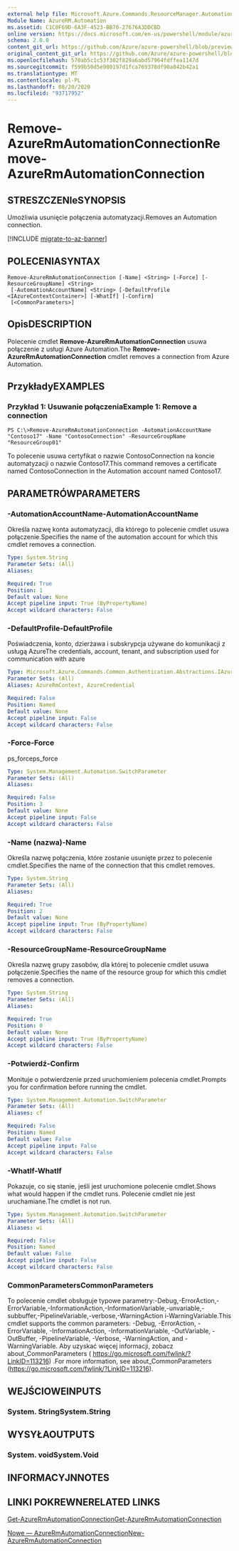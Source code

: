 ```yaml
---
external help file: Microsoft.Azure.Commands.ResourceManager.Automation.dll-Help.xml
Module Name: AzureRM.Automation
ms.assetid: C1C0F69D-6A3F-4523-BB70-27676A3DDCBD
online version: https://docs.microsoft.com/en-us/powershell/module/azurerm.automation/remove-azurermautomationconnection
schema: 2.0.0
content_git_url: https://github.com/Azure/azure-powershell/blob/preview/src/ResourceManager/Automation/Commands.Automation/help/Remove-AzureRMAutomationConnection.md
original_content_git_url: https://github.com/Azure/azure-powershell/blob/preview/src/ResourceManager/Automation/Commands.Automation/help/Remove-AzureRMAutomationConnection.md
ms.openlocfilehash: 570ab5c1c53f302f829a6abd57964fdffea1147d
ms.sourcegitcommit: f599b50d5e980197d1fca769378df90a842b42a1
ms.translationtype: MT
ms.contentlocale: pl-PL
ms.lasthandoff: 08/20/2020
ms.locfileid: "93717952"
---
```

# <span data-ttu-id="ce3bd-101">Remove-AzureRmAutomationConnection</span><span class="sxs-lookup"><span data-stu-id="ce3bd-101">Remove-AzureRmAutomationConnection</span></span>

## <span data-ttu-id="ce3bd-102">STRESZCZENIe</span><span class="sxs-lookup"><span data-stu-id="ce3bd-102">SYNOPSIS</span></span>
<span data-ttu-id="ce3bd-103">Umożliwia usunięcie połączenia automatyzacji.</span><span class="sxs-lookup"><span data-stu-id="ce3bd-103">Removes an Automation connection.</span></span>

[!INCLUDE [migrate-to-az-banner](../../includes/migrate-to-az-banner.md)]

## <span data-ttu-id="ce3bd-104">POLECENIA</span><span class="sxs-lookup"><span data-stu-id="ce3bd-104">SYNTAX</span></span>

```
Remove-AzureRmAutomationConnection [-Name] <String> [-Force] [-ResourceGroupName] <String>
 [-AutomationAccountName] <String> [-DefaultProfile <IAzureContextContainer>] [-WhatIf] [-Confirm]
 [<CommonParameters>]
```

## <span data-ttu-id="ce3bd-105">Opis</span><span class="sxs-lookup"><span data-stu-id="ce3bd-105">DESCRIPTION</span></span>
<span data-ttu-id="ce3bd-106">Polecenie cmdlet **Remove-AzureRmAutomationConnection** usuwa połączenie z usługi Azure Automation.</span><span class="sxs-lookup"><span data-stu-id="ce3bd-106">The **Remove-AzureRmAutomationConnection** cmdlet removes a connection from Azure Automation.</span></span>

## <span data-ttu-id="ce3bd-107">Przykłady</span><span class="sxs-lookup"><span data-stu-id="ce3bd-107">EXAMPLES</span></span>

### <span data-ttu-id="ce3bd-108">Przykład 1: Usuwanie połączenia</span><span class="sxs-lookup"><span data-stu-id="ce3bd-108">Example 1: Remove a connection</span></span>
```
PS C:\>Remove-AzureRmAutomationConnection -AutomationAccountName "Contoso17" -Name "ContosoConnection" -ResourceGroupName "ResourceGroup01"
```

<span data-ttu-id="ce3bd-109">To polecenie usuwa certyfikat o nazwie ContosoConnection na koncie automatyzacji o nazwie Contoso17.</span><span class="sxs-lookup"><span data-stu-id="ce3bd-109">This command removes a certificate named ContosoConnection in the Automation account named Contoso17.</span></span>

## <span data-ttu-id="ce3bd-110">PARAMETRÓW</span><span class="sxs-lookup"><span data-stu-id="ce3bd-110">PARAMETERS</span></span>

### <span data-ttu-id="ce3bd-111">-AutomationAccountName</span><span class="sxs-lookup"><span data-stu-id="ce3bd-111">-AutomationAccountName</span></span>
<span data-ttu-id="ce3bd-112">Określa nazwę konta automatyzacji, dla którego to polecenie cmdlet usuwa połączenie.</span><span class="sxs-lookup"><span data-stu-id="ce3bd-112">Specifies the name of the automation account for which this cmdlet removes a connection.</span></span>

```yaml
Type: System.String
Parameter Sets: (All)
Aliases:

Required: True
Position: 1
Default value: None
Accept pipeline input: True (ByPropertyName)
Accept wildcard characters: False
```

### <span data-ttu-id="ce3bd-113">-DefaultProfile</span><span class="sxs-lookup"><span data-stu-id="ce3bd-113">-DefaultProfile</span></span>
<span data-ttu-id="ce3bd-114">Poświadczenia, konto, dzierżawa i subskrypcja używane do komunikacji z usługą Azure</span><span class="sxs-lookup"><span data-stu-id="ce3bd-114">The credentials, account, tenant, and subscription used for communication with azure</span></span>

```yaml
Type: Microsoft.Azure.Commands.Common.Authentication.Abstractions.IAzureContextContainer
Parameter Sets: (All)
Aliases: AzureRmContext, AzureCredential

Required: False
Position: Named
Default value: None
Accept pipeline input: False
Accept wildcard characters: False
```

### <span data-ttu-id="ce3bd-115">-Force</span><span class="sxs-lookup"><span data-stu-id="ce3bd-115">-Force</span></span>
<span data-ttu-id="ce3bd-116">ps_force</span><span class="sxs-lookup"><span data-stu-id="ce3bd-116">ps_force</span></span>

```yaml
Type: System.Management.Automation.SwitchParameter
Parameter Sets: (All)
Aliases:

Required: False
Position: 3
Default value: None
Accept pipeline input: False
Accept wildcard characters: False
```

### <span data-ttu-id="ce3bd-117">-Name (nazwa)</span><span class="sxs-lookup"><span data-stu-id="ce3bd-117">-Name</span></span>
<span data-ttu-id="ce3bd-118">Określa nazwę połączenia, które zostanie usunięte przez to polecenie cmdlet.</span><span class="sxs-lookup"><span data-stu-id="ce3bd-118">Specifies the name of the connection that this cmdlet removes.</span></span>

```yaml
Type: System.String
Parameter Sets: (All)
Aliases:

Required: True
Position: 2
Default value: None
Accept pipeline input: True (ByPropertyName)
Accept wildcard characters: False
```

### <span data-ttu-id="ce3bd-119">-ResourceGroupName</span><span class="sxs-lookup"><span data-stu-id="ce3bd-119">-ResourceGroupName</span></span>
<span data-ttu-id="ce3bd-120">Określa nazwę grupy zasobów, dla której to polecenie cmdlet usuwa połączenie.</span><span class="sxs-lookup"><span data-stu-id="ce3bd-120">Specifies the name of the resource group for which this cmdlet removes a connection.</span></span>

```yaml
Type: System.String
Parameter Sets: (All)
Aliases:

Required: True
Position: 0
Default value: None
Accept pipeline input: True (ByPropertyName)
Accept wildcard characters: False
```

### <span data-ttu-id="ce3bd-121">-Potwierdź</span><span class="sxs-lookup"><span data-stu-id="ce3bd-121">-Confirm</span></span>
<span data-ttu-id="ce3bd-122">Monituje o potwierdzenie przed uruchomieniem polecenia cmdlet.</span><span class="sxs-lookup"><span data-stu-id="ce3bd-122">Prompts you for confirmation before running the cmdlet.</span></span>

```yaml
Type: System.Management.Automation.SwitchParameter
Parameter Sets: (All)
Aliases: cf

Required: False
Position: Named
Default value: False
Accept pipeline input: False
Accept wildcard characters: False
```

### <span data-ttu-id="ce3bd-123">-WhatIf</span><span class="sxs-lookup"><span data-stu-id="ce3bd-123">-WhatIf</span></span>
<span data-ttu-id="ce3bd-124">Pokazuje, co się stanie, jeśli jest uruchomione polecenie cmdlet.</span><span class="sxs-lookup"><span data-stu-id="ce3bd-124">Shows what would happen if the cmdlet runs.</span></span>
<span data-ttu-id="ce3bd-125">Polecenie cmdlet nie jest uruchamiane.</span><span class="sxs-lookup"><span data-stu-id="ce3bd-125">The cmdlet is not run.</span></span>

```yaml
Type: System.Management.Automation.SwitchParameter
Parameter Sets: (All)
Aliases: wi

Required: False
Position: Named
Default value: False
Accept pipeline input: False
Accept wildcard characters: False
```

### <span data-ttu-id="ce3bd-126">CommonParameters</span><span class="sxs-lookup"><span data-stu-id="ce3bd-126">CommonParameters</span></span>
<span data-ttu-id="ce3bd-127">To polecenie cmdlet obsługuje typowe parametry:-Debug,-ErrorAction,-ErrorVariable,-InformationAction,-InformationVariable,-unvariable,-subbuffer,-PipelineVariable,-verbose,-WarningAction i-WarningVariable.</span><span class="sxs-lookup"><span data-stu-id="ce3bd-127">This cmdlet supports the common parameters: -Debug, -ErrorAction, -ErrorVariable, -InformationAction, -InformationVariable, -OutVariable, -OutBuffer, -PipelineVariable, -Verbose, -WarningAction, and -WarningVariable.</span></span> <span data-ttu-id="ce3bd-128">Aby uzyskać więcej informacji, zobacz about_CommonParameters ( https://go.microsoft.com/fwlink/?LinkID=113216) .</span><span class="sxs-lookup"><span data-stu-id="ce3bd-128">For more information, see about_CommonParameters (https://go.microsoft.com/fwlink/?LinkID=113216).</span></span>

## <span data-ttu-id="ce3bd-129">WEJŚCIOWE</span><span class="sxs-lookup"><span data-stu-id="ce3bd-129">INPUTS</span></span>

### <span data-ttu-id="ce3bd-130">System. String</span><span class="sxs-lookup"><span data-stu-id="ce3bd-130">System.String</span></span>

## <span data-ttu-id="ce3bd-131">WYSYŁA</span><span class="sxs-lookup"><span data-stu-id="ce3bd-131">OUTPUTS</span></span>

### <span data-ttu-id="ce3bd-132">System. void</span><span class="sxs-lookup"><span data-stu-id="ce3bd-132">System.Void</span></span>

## <span data-ttu-id="ce3bd-133">INFORMACYJN</span><span class="sxs-lookup"><span data-stu-id="ce3bd-133">NOTES</span></span>

## <span data-ttu-id="ce3bd-134">LINKI POKREWNE</span><span class="sxs-lookup"><span data-stu-id="ce3bd-134">RELATED LINKS</span></span>

[<span data-ttu-id="ce3bd-135">Get-AzureRmAutomationConnection</span><span class="sxs-lookup"><span data-stu-id="ce3bd-135">Get-AzureRmAutomationConnection</span></span>](./Get-AzureRMAutomationConnection.md)

[<span data-ttu-id="ce3bd-136">Nowe — AzureRmAutomationConnection</span><span class="sxs-lookup"><span data-stu-id="ce3bd-136">New-AzureRmAutomationConnection</span></span>](./New-AzureRMAutomationConnection.md)


